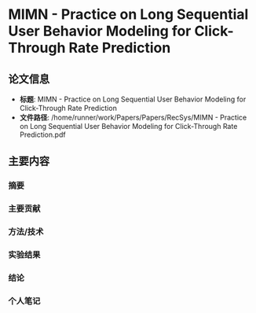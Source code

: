 # MIMN - Practice on Long Sequential User Behavior Modeling for Click-Through Rate Prediction

## 论文信息
- **标题**: MIMN - Practice on Long Sequential User Behavior Modeling for Click-Through Rate Prediction
- **文件路径**: /home/runner/work/Papers/Papers/RecSys/MIMN - Practice on Long Sequential User Behavior Modeling for Click-Through Rate Prediction.pdf

## 主要内容

### 摘要


### 主要贡献


### 方法/技术


### 实验结果


### 结论


### 个人笔记


